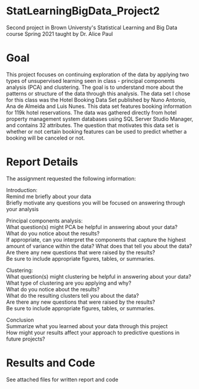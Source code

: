 # StatLearningBigData_Project2

Second project in Brown Universty's Statistical Learning and Big Data course Spring 2021 taught by Dr. Alice Paul

# Goal

This project focuses on continuing exploration of the data by applying two types of unsupervised learning seen in class - principal components analysis (PCA) and clustering. The goal is to understand more about the patterns or structure of the data through this analysis.  The data set I chose for this class was the Hotel Booking Data Set published by Nuno Antonio, Ana de Almeida and Luis Nunes. This data set features booking information for 119k hotel reservations. The data was gathered directly from hotel property management system databases using SQL Server Studio Manager, and contains 32 attributes. The question that motivates this data set is whether or not certain booking features can be used to predict whether a booking will be canceled or not.

# Report Details
The assignment requested the  following information:

Introduction:  
Remind me briefly about your data  
Briefly motivate any questions you will be focused on answering through your analysis  

Principal components analysis:  
What question(s) might PCA be helpful in answering about your data?  
What do you notice about the results?  
If appropriate, can you interpret the components that capture the highest amount of variance within the data? What does that tell you about the data?  
Are there any new questions that were raised by the results?  
Be sure to include appropriate figures, tables, or summaries.  

Clustering:   
What question(s) might clustering be helpful in answering about your data?  
What type of clustering are you applying and why?  
What do you notice about the results?  
What do the resulting clusters tell you about the data?  
Are there any new questions that were raised by the results?  
Be sure to include appropriate figures, tables, or summaries.  

Conclusion  
Summarize what you learned about your data through this project  
How might your results affect your approach to predictive questions in future projects?  



# Results and Code

See attached files for written report and code
